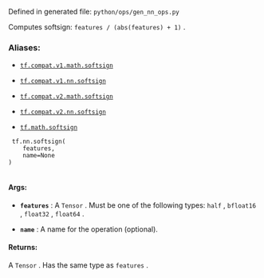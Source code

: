 Defined in generated file:  `python/ops/gen_nn_ops.py` 

Computes softsign:  `features / (abs(features) + 1)` .



### Aliases:

- [ `tf.compat.v1.math.softsign` ](/api_docs/python/tf/nn/softsign)

- [ `tf.compat.v1.nn.softsign` ](/api_docs/python/tf/nn/softsign)

- [ `tf.compat.v2.math.softsign` ](/api_docs/python/tf/nn/softsign)

- [ `tf.compat.v2.nn.softsign` ](/api_docs/python/tf/nn/softsign)

- [ `tf.math.softsign` ](/api_docs/python/tf/nn/softsign)



```
 tf.nn.softsign(
    features,
    name=None
)
 
```



#### Args:

- **`features`** : A  `Tensor` . Must be one of the following types:  `half` ,  `bfloat16` ,  `float32` ,  `float64` .

- **`name`** : A name for the operation (optional).



#### Returns:
A  `Tensor` . Has the same type as  `features` .

